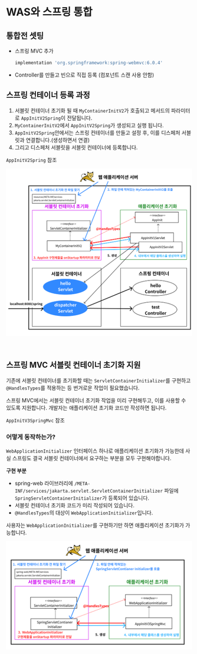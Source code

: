 # WAS와 스프링 통합

## 통합전 셋팅

- 스프링 MVC 추가
    ```gradle
    implementation 'org.springframework:spring-webmvc:6.0.4'
    ```
- Controller를 만들고 빈으로 직접 등록 (컴포넌트 스캔 사용 안함)

## 스프링 컨테이너 등록 과정

1. 서블릿 컨테이너 초기화 될 때 `MyContainerInitV2`가 호출되고 메서드의 파라미터로 `AppInitV2Spring`이 전달됩니다.
2. `MyContainerInitV2`에서 `AppInitV2Spring`가 생성되고 실행 됩니다.
3. `AppInitV2Spring`안에서는 스프링 컨테이너를 만들고 설정 후, 이를 디스페처 서블릿과 연결합니다.(생성하면서 연결)
4. 그리고 디스페처 서블릿을 서블릿 컨테이너에 등록합니다.

`AppInitV2Spring` 참조

![스프링 추가](../image/servlet_container_init_add_dispatcher.png)

<br>

## 스프링 MVC 서블릿 컨테이너 초기화 지원

기존에 서블릿 컨테이너를 초기화할 때는 `ServletContainerInitializer`를 구현하고 `@HandlesTypes`를 적용하는 등 번거로운 작업이 필요했습니다. 

스프링 MVC에서는 서블릿 컨테이너 초기화 작업을 미리 구현해두고, 이를 사용할 수 있도록 지원합니다. 개발자는 애플리케이션 초기화 코드만 작성하면 됩니다.

`AppInitV3SpringMvc` 참조

### 어떻게 동작하는가?

`WebApplicationInitializer` 인터페이스 하나로 애플리케이션 초기화가 가능한데 사실 스프링도 결국 서블릿 컨테이너에서 요구하는 부분을 모두 구현해야합니다.

**구현 부분**

- spring-web 라이브러리에 `/META-INF/services/jakarta.servlet.ServletContainerInitializer` 파일에 `SpringServletContainerInitializer`가 등록되어 있습니다.
- 서블릿 컨테이너 초기화 코드가 미리 작성되어 있습니다.
- `@HandlesTypes`의 대상이 `WebApplicationInitializer`입니다.

사용자는 `WebApplicationInitializer`를 구현하기만 하면 애플리케이션 초기화가 가능합니다.

![스프링 MVC의 서블릿 컨테이너 초기화 지원](../image/spring_mvc_apply_servlet_container.png)

